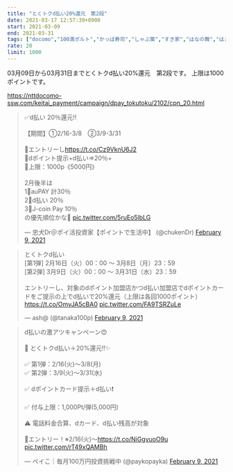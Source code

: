 ```yaml
---
title: "とくトクd払い20%還元　第2段"
date: 2021-03-17 12:57:39+0900
start: 2021-03-09
end: 2021-03-31
tags: ["docomo","100満ボルト","かっぱ寿司","しゃぶ葉","すき家","はなの舞","はま寿司","ぱぱす","やまや","エクセルシオール","エディオン","ガスト","グラッチェガーデンズ","ココカラファイン","コジマ","サンマルクカフェ","ジュンク堂","ジョナサン","ソフマップ","ドトール","ノジマ","バーミヤン","ビックカメラ","ビッグボーイ","ファミリーマート","マツモトキヨシ","ミスタードーナツ","モスバーガー","ライフ","ローソン","ワイン","上島珈琲店","夢庵","東急ハンズ","洋服の青山","神戸元町ドリア","華屋与兵衛","藍屋","鎌倉パスタ","高島屋"]
rate: 20
limit: 1000
---
```


03月09日から03月31日までとくトクd払い20%還元　第2段です。
上限は1000ポイントです。

https://nttdocomo-ssw.com/keitai_payment/campaign/dpay_tokutoku/2102/cpn_20.html

<blockquote class="twitter-tweet"><p lang="ja" dir="ltr">✅d払い 20％還元‼️<br><br>【期間】①2/16-3/8　②3/9-3/31<br><br>🔹エントリーし<a href="https://t.co/Cz9VknU6J2">https://t.co/Cz9VknU6J2</a><br>🔹dポイント提示+d払い⇒20％+<br>🔹上限：1000p《5000円》<br><br>2月後半は<br>1⃣auPAY 計30％<br>2⃣d払い 20％<br>3⃣J-coin Pay 10％<br>の優先順位かな🧐 <a href="https://t.co/5ruEo5lbLG">pic.twitter.com/5ruEo5lbLG</a></p>&mdash; 忠犬Dr＠ポイ活投資家【ポイントで生活中】 (@chukenDr) <a href="https://twitter.com/chukenDr/status/1359036790905085954?ref_src=twsrc%5Etfw">February 9, 2021</a></blockquote> <script async src="https://platform.twitter.com/widgets.js" charset="utf-8"></script>
<blockquote class="twitter-tweet"><p lang="ja" dir="ltr">とくトクd払い <br>[第1弾] 2月16日（火）00：00 ～ 3月8日（月）23：59<br>[第2弾] 3月9日（火）00：00 ～ 3月31日（水）23：59<br><br>エントリーし、対象のdポイント加盟店かつd払い加盟店でdポイントカードをご提示の上でd払いで20%還元（上限は各回1000ポイント）<a href="https://t.co/OmvJA5cBA0">https://t.co/OmvJA5cBA0</a> <a href="https://t.co/FA9TSRZuLe">pic.twitter.com/FA9TSRZuLe</a></p>&mdash; ash@ (@tanaka100p) <a href="https://twitter.com/tanaka100p/status/1359023924651040770?ref_src=twsrc%5Etfw">February 9, 2021</a></blockquote> <script async src="https://platform.twitter.com/widgets.js" charset="utf-8"></script>
<blockquote class="twitter-tweet"><p lang="ja" dir="ltr">d払いの激アツキャンペーン😍<br><br>🔅 とくトクd払い＋20%還元‼️✨<br><br>✅ 第1弾：2/16(火)〜3/8(月)<br>✅ 第2弾：3/9(火)〜3/31(水)<br><br>✅ dポイントカード提示＋d払い❗️<br><br>✅ 付与上限：1,000Pt/弾(5,000円)<br><br>⚠️ 電話料金合算、dカード、d払い残高が対象<br><br>🔻エントリー！※2/16(火)〜<a href="https://t.co/NiGgvuoO9u">https://t.co/NiGgvuoO9u</a> <a href="https://t.co/rT49xQAMBh">pic.twitter.com/rT49xQAMBh</a></p>&mdash; ペイこ｜毎月100万円投資挑戦中 (@paykopayka) <a href="https://twitter.com/paykopayka/status/1359040312165822472?ref_src=twsrc%5Etfw">February 9, 2021</a></blockquote> <script async src="https://platform.twitter.com/widgets.js" charset="utf-8"></script>
